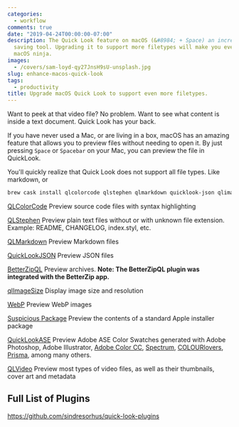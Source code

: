 ```yaml
---
categories:
  - workflow
comments: true
date: "2019-04-24T00:00:00-07:00"
description: The Quick Look feature on macOS (&#8984; + Space) an incredible time
  saving tool. Upgrading it to support more filetypes will make you even more of a
  macOS ninja.
images:
  - /covers/sam-loyd-qy27JnsH9sU-unsplash.jpg
slug: enhance-macos-quick-look
tags:
  - productivity
title: Upgrade macOS Quick Look to support even more filetypes.
---
```


Want to peek at that video file? No problem. Want to see what content is inside a text document. Quick Look has your back.

If you have never used a Mac, or are living in a box, macOS has an amazing feature that allows you to preview files without needing to open it. By just pressing `Space` or `Spacebar` on your Mac, you can preview the file in QuickLook.

You'll quickly realize that Quick Look does not support all file types. Like markdown, or

```bash
brew cask install qlcolorcode qlstephen qlmarkdown quicklook-json qlimagesize webpquicklook suspicious-package quicklookase qlvideo
```

[QLColorCode](https://github.com/anthonygelibert/QLColorCode) Preview source code files with syntax highlighting

[QLStephen](https://github.com/whomwah/qlstephen) Preview plain text files without or with unknown file extension. Example: README, CHANGELOG, index.styl, etc.

[QLMarkdown](https://github.com/toland/qlmarkdown) Preview Markdown files

[QuickLookJSON](http://www.sagtau.com/quicklookjson.html) Preview JSON files

[BetterZipQL](https://macitbetter.com/downloads/) Preview archives. **Note: The BetterZipQL plugin was integrated with the BetterZip app.**

[qlImageSize](https://github.com/Nyx0uf/qlImageSize) Display image size and resolution

[WebP](https://github.com/dchest/webp-quicklook) Preview WebP images

[Suspicious Package](http://www.mothersruin.com/software/SuspiciousPackage/) Preview the contents of a standard Apple installer package

[QuickLookASE](https://github.com/rsodre/QuickLookASE) Preview Adobe ASE Color Swatches generated with Adobe Photoshop, Adobe Illustrator, [Adobe Color CC](https://color.adobe.com), [Spectrum](http://www.eigenlogik.com/spectrum/mac), [COLOURlovers](http://www.colourlovers.com), [Prisma](http://www.codeadventure.com), among many others.

[QLVideo](https://github.com/Marginal/QLVideo) Preview most types of video files, as well as their thumbnails, cover art and metadata

## Full List of Plugins

https://github.com/sindresorhus/quick-look-plugins
